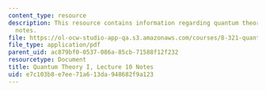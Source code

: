 ```yaml
---
content_type: resource
description: This resource contains information regarding quantum theory I, lecture
  notes.
file: https://ol-ocw-studio-app-qa.s3.amazonaws.com/courses/8-321-quantum-theory-i-fall-2017/e7c103b8e7ee71a613da948682f9a123_MIT8_321F17_lec10.pdf
file_type: application/pdf
parent_uid: ac879bf0-0537-086a-85cb-71588f12f232
resourcetype: Document
title: Quantum Theory I, Lecture 10 Notes
uid: e7c103b8-e7ee-71a6-13da-948682f9a123
---
```

